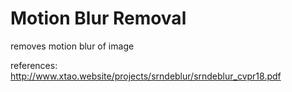 # Motion Blur Removal
 
 removes motion blur of image

references:
http://www.xtao.website/projects/srndeblur/srndeblur_cvpr18.pdf